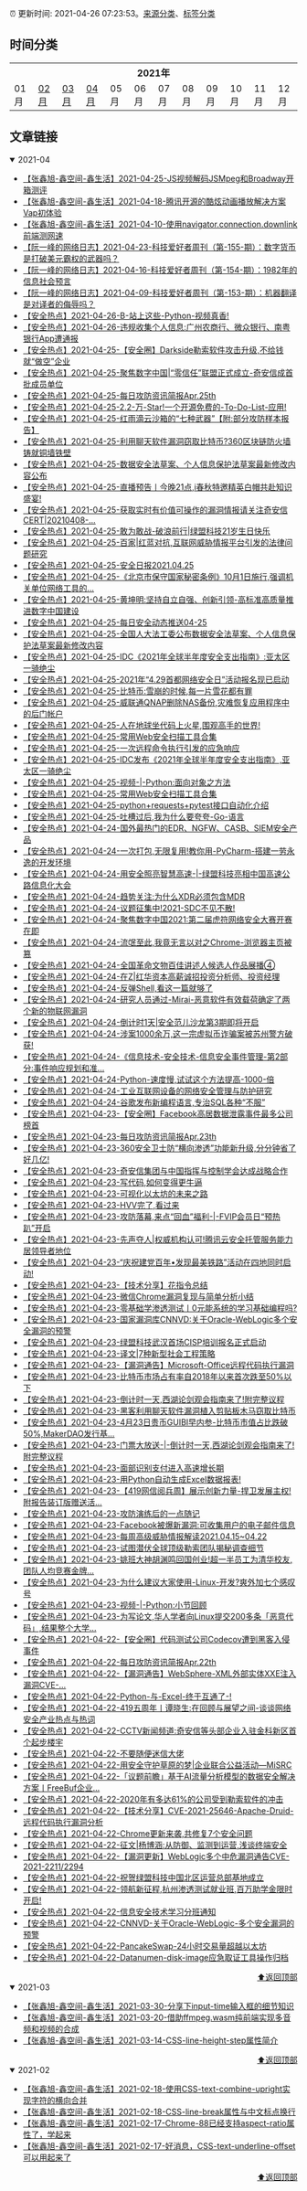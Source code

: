 :alarm_clock: 更新时间: 2021-04-26 07:23:53。[来源分类](./README.md)、[标签分类](./TAGS.md)

## 时间分类

<table>

<tr>
<th colspan="12">2021年</th>
</tr>
<tr>
<td>01月</td>
<td><a href="#2021-02">02月</a></td>
<td><a href="#2021-03">03月</a></td>
<td><a href="#2021-04">04月</a></td>
<td>05月</td>
<td>06月</td>
<td>07月</td>
<td>08月</td>
<td>09月</td>
<td>10月</td>
<td>11月</td>
<td>12月</td>
</tr>

</table>

## 文章链接

<details open>
<summary id="2021-04">
 2021-04
</summary>


- [【张鑫旭-鑫空间-鑫生活】2021-04-25-JS视频解码JSMpeg和Broadway开箱测评](https://www.zhangxinxu.com/wordpress/2021/04/js-video-decode-jsmpeg-broadway/) 
- [【张鑫旭-鑫空间-鑫生活】2021-04-18-腾讯开源的酷炫动画播放解决方案Vap初体验](https://www.zhangxinxu.com/wordpress/2021/04/tencent-vap-%e8%a7%86%e9%a2%91%e5%8a%a8%e7%94%bb/) 
- [【张鑫旭-鑫空间-鑫生活】2021-04-10-使用navigator.connection.downlink前端测网速](https://www.zhangxinxu.com/wordpress/2021/04/navigator-connection-downlink/) 
- [【阮一峰的网络日志】2021-04-23-科技爱好者周刊（第-155-期）：数字货币是打破美元霸权的武器吗？](http://www.ruanyifeng.com/blog/2021/04/weekly-issue-155.html) 
- [【阮一峰的网络日志】2021-04-16-科技爱好者周刊（第-154-期）：1982年的信息社会预言](http://www.ruanyifeng.com/blog/2021/04/weekly-issue-154.html) 
- [【阮一峰的网络日志】2021-04-09-科技爱好者周刊（第-153-期）：机器翻译是对译者的侮辱吗？](http://www.ruanyifeng.com/blog/2021/04/weekly-issue-153.html) 
- [【安全热点】2021-04-26-B-站上这些-Python-视频真香!](https://sec.thief.one/article_content?a_id=263a099b83fc6cc3a3ee2c7f813fc468) 
- [【安全热点】2021-04-26-违规收集个人信息:广州农商行、微众银行、南粤银行App遭通报](https://sec.thief.one/article_content?a_id=b3def54376ec03669859c2e26783fe75) 
- [【安全热点】2021-04-25-【安全圈】Darkside勒索软件攻击升级,不给钱就“做空”企业](https://sec.thief.one/article_content?a_id=48580c1ed8d71e068d57c90a0d770a18) 
- [【安全热点】2021-04-25-聚焦数字中国|“零信任”联盟正式成立-奇安信成首批成员单位](https://sec.thief.one/article_content?a_id=14f8f592565fe3426d5a7699a73c9354) 
- [【安全热点】2021-04-25-每日攻防资讯简报Apr.25th](https://sec.thief.one/article_content?a_id=d20c8b619463ec0f68d61637591aac31) 
- [【安全热点】2021-04-25-2.2-万-Star!一个开源免费的-To-Do-List-应用!](https://sec.thief.one/article_content?a_id=b860ee04507f59abec57162a61f96d84) 
- [【安全热点】2021-04-25-红雨滴云沙箱的“七种武器”【附:部分攻防样本报告】](https://sec.thief.one/article_content?a_id=ee000abbc841f56e3e933a77d983f2c7) 
- [【安全热点】2021-04-25-利用聊天软件漏洞窃取比特币?360区块链防火墙铸就铜墙铁壁](https://sec.thief.one/article_content?a_id=6e42558b4a8431d5d31d5ab99d965c31) 
- [【安全热点】2021-04-25-数据安全法草案、个人信息保护法草案最新修改内容公布](https://sec.thief.one/article_content?a_id=f24bd0ea2f809d375e9a796b9bf5c0e1) 
- [【安全热点】2021-04-25-直播预告丨今晚21点,i春秋特邀精英白帽共赴知识盛宴!](https://sec.thief.one/article_content?a_id=a3125ff590095b945dc91db78b07f1fa) 
- [【安全热点】2021-04-25-获取实时有价值可操作的漏洞情报请关注奇安信CERT|20210408-...](https://sec.thief.one/article_content?a_id=8049940d223bb059e8c412a659055647) 
- [【安全热点】2021-04-25-敢为敢战-破浪前行|绿盟科技21岁生日快乐](https://sec.thief.one/article_content?a_id=61de0ccd6b89b62ce901fe4e2cb9ff29) 
- [【安全热点】2021-04-25-百家|红蓝对抗,互联网威胁情报平台引发的法律问题研究](https://sec.thief.one/article_content?a_id=aa951f982b54ea4c16d9e7e16037edf1) 
- [【安全热点】2021-04-25-安全日报2021.04.25](https://sec.thief.one/article_content?a_id=f0e404b83547598bdda27692a08387fa) 
- [【安全热点】2021-04-25-《北京市保守国家秘密条例》10月1日施行,强调机关单位网络工具的...](https://sec.thief.one/article_content?a_id=365f0dbf2b1d57e9826cc211c59f6ada) 
- [【安全热点】2021-04-25-黄坤明:坚持自立自强、创新引领-高标准高质量推进数字中国建设](https://sec.thief.one/article_content?a_id=149747b1d2c019aff5ae0fbc89d52615) 
- [【安全热点】2021-04-25-每日安全动态推送04-25](https://sec.thief.one/article_content?a_id=0f2368e6c2db27115b5bed38d00961dd) 
- [【安全热点】2021-04-25-全国人大法工委公布数据安全法草案、个人信息保护法草案最新修改内容](https://sec.thief.one/article_content?a_id=445ef418ebcfb350edc75b1f17905216) 
- [【安全热点】2021-04-25-IDC《2021年全球半年度安全支出指南》:亚太区一骑绝尘](https://sec.thief.one/article_content?a_id=bb7c4779d216a05e31eb4a85243bf602) 
- [【安全热点】2021-04-25-2021年“4.29首都网络安全日”活动报名现已启动](https://sec.thief.one/article_content?a_id=0c6a12c03f3aa522d9b302297c2217e3) 
- [【安全热点】2021-04-25-比特币:雪崩的时候,每一片雪花都有罪](https://sec.thief.one/article_content?a_id=8cd29f3bcbe2c265d7b86ba52af666c5) 
- [【安全热点】2021-04-25-威联通Q​​NAP删除NAS备份,灾难恢复应用程序中的后门帐户](https://sec.thief.one/article_content?a_id=f3389e79b25a126ae458867d9905fa71) 
- [【安全热点】2021-04-25-人在地球坐代码上火星,围观高手的世界!](https://sec.thief.one/article_content?a_id=de4801c9180af82b5c012b50a7ec9f52) 
- [【安全热点】2021-04-25-常用Web安全扫描工具合集](https://sec.thief.one/article_content?a_id=7cba3000dc0e5bb44939fb3dca83ad73) 
- [【安全热点】2021-04-25-一次远程命令执行引发的应急响应](https://sec.thief.one/article_content?a_id=801c5f5f3072b55c8192e9d7728689c9) 
- [【安全热点】2021-04-25-IDC发布《2021年全球半年度安全支出指南》,亚太区一骑绝尘](https://sec.thief.one/article_content?a_id=e4f914205f4a0c64740d2ed1fd78b6f8) 
- [【安全热点】2021-04-25-视频-|-Python:面向对象之方法](https://sec.thief.one/article_content?a_id=c6e39f4e4ab38f219a5e9432fb3a3d2b) 
- [【安全热点】2021-04-25-常用Web安全扫描工具合集](https://sec.thief.one/article_content?a_id=1c7f760eab2fae3134f0502c9949be7e) 
- [【安全热点】2021-04-25-python+requests+pytest接口自动化介绍](https://sec.thief.one/article_content?a_id=62728043ac04088927640adaf76a8cf1) 
- [【安全热点】2021-04-25-吐槽过后,我为什么要夸夸-Go-语言](https://sec.thief.one/article_content?a_id=94063e980f6be2f7f1beff825f20fb2c) 
- [【安全热点】2021-04-24-国外最热门的EDR、NGFW、CASB、SIEM安全产品](https://sec.thief.one/article_content?a_id=469245c8997a6736bce49a005563abb1) 
- [【安全热点】2021-04-24-一次打包,无限复用!教你用-PyCharm-搭建一劳永逸的开发环境](https://sec.thief.one/article_content?a_id=30dc61dd2a26b47924ed1d96c18a2600) 
- [【安全热点】2021-04-24-用安全照亮智慧高速-|-绿盟科技亮相中国高速公路信息化大会](https://sec.thief.one/article_content?a_id=e2228d5c5f3f4af1ba48bd46c8908a08) 
- [【安全热点】2021-04-24-趋势关注:为什么XDR必须包含MDR](https://sec.thief.one/article_content?a_id=a9311a93dfc2b8558d833ddb3db511d2) 
- [【安全热点】2021-04-24-议题征集中!2021-SDC不见不散!](https://sec.thief.one/article_content?a_id=767f406cda735de4617907c829ad9cd6) 
- [【安全热点】2021-04-24-聚焦数字中国2021:第二届虎符网络安全大赛开赛在即](https://sec.thief.one/article_content?a_id=567326b6aab0581875a989f039d7630b) 
- [【安全热点】2021-04-24-流氓至此,我竟无言以对之Chrome-浏览器主页被篡](https://sec.thief.one/article_content?a_id=907c1837cdac8025a2d0b7ecfe3231e6) 
- [【安全热点】2021-04-24-全国革命文物百佳讲述人候选人作品展播④](https://sec.thief.one/article_content?a_id=89df0c272782038d2d2414b16c6c8a61) 
- [【安全热点】2021-04-24-在Z|红华资本高薪诚招投资分析师、投资经理](https://sec.thief.one/article_content?a_id=f440416fb6ce895445eadd53cb54f662) 
- [【安全热点】2021-04-24-反弹Shell,看这一篇就够了](https://sec.thief.one/article_content?a_id=21ed394b17c09888c4aabf7c3c0e64f6) 
- [【安全热点】2021-04-24-研究人员通过-Mirai-恶意软件有效载荷确定了两个新的物联网漏洞](https://sec.thief.one/article_content?a_id=5d6ff53bf010fed2c403daf395d16825) 
- [【安全热点】2021-04-24-倒计时1天|安全范儿沙龙第3期即将开启](https://sec.thief.one/article_content?a_id=360b785850652adb1f24312beb84a031) 
- [【安全热点】2021-04-24-涉案1000余万,这一宗虚拟币诈骗案被苏州警方破获!](https://sec.thief.one/article_content?a_id=5bb2889ca2e071daaf89310170a20f37) 
- [【安全热点】2021-04-24-《信息技术-安全技术-信息安全事件管理-第2部分:事件响应规划和准...](https://sec.thief.one/article_content?a_id=d39b36b27dbd2e22e9541a9ea70c4215) 
- [【安全热点】2021-04-24-Python-速度慢,试试这个方法提高-1000-倍](https://sec.thief.one/article_content?a_id=2117fad0840aea866fcc430671cc38e5) 
- [【安全热点】2021-04-24-工业互联网设备的网络安全管理与防护研究](https://sec.thief.one/article_content?a_id=b26ce2da53c39c083d7fadd6adc40729) 
- [【安全热点】2021-04-24-谷歌发布新编程语言,专治SQL各种“不服”](https://sec.thief.one/article_content?a_id=8cf430cdf26cfbde6f5b26ff5d6a3a1f) 
- [【安全热点】2021-04-23-【安全圈】Facebook高居数据泄露事件最多公司榜首](https://sec.thief.one/article_content?a_id=11441c958d92ff23d7bf77d02a617714) 
- [【安全热点】2021-04-23-每日攻防资讯简报Apr.23th](https://sec.thief.one/article_content?a_id=35569e14910030ba915d8f3ce720ad0b) 
- [【安全热点】2021-04-23-360安全卫士防“横向渗透”功能新升级,分分钟省了好几亿!](https://sec.thief.one/article_content?a_id=36a5cbd4fb50549122dfb472122c3843) 
- [【安全热点】2021-04-23-奇安信集团与中国指挥与控制学会达成战略合作](https://sec.thief.one/article_content?a_id=0944d6b033a854cdcaf844c536920e46) 
- [【安全热点】2021-04-23-写代码,如何变得更牛逼](https://sec.thief.one/article_content?a_id=f6a33e9e786e366ced1a4127366d2f9f) 
- [【安全热点】2021-04-23-可视化以太坊的未来之路](https://sec.thief.one/article_content?a_id=17225d69ded7111c0b7d4920b851db2b) 
- [【安全热点】2021-04-23-HVV完了,看过来](https://sec.thief.one/article_content?a_id=208479c0ffa7469049fa41cd59cd3bf5) 
- [【安全热点】2021-04-23-攻防落幕,来点“回血”福利-|-FVIP会员日“预热趴”开启](https://sec.thief.one/article_content?a_id=70350bda164e6799a1f434e45401a7fe) 
- [【安全热点】2021-04-23-先声夺人|权威机构认可!腾讯云安全托管服务能力居领导者地位](https://sec.thief.one/article_content?a_id=671a67015dcbb0ef004ac128d8270375) 
- [【安全热点】2021-04-23-“庆祝建党百年•发现最美铁路”活动在四地同时启动!](https://sec.thief.one/article_content?a_id=8eab32de9956eff98dc8d31a47c82473) 
- [【安全热点】2021-04-23-【技术分享】花指令总结](https://sec.thief.one/article_content?a_id=3d90555673a5d723809de15a9c19d59d) 
- [【安全热点】2021-04-23-微信Chrome漏洞复现与简单分析小结](https://sec.thief.one/article_content?a_id=c305b72b74312138b2840b9f8701dc8b) 
- [【安全热点】2021-04-23-零基础学渗透测试丨0元能系统的学习基础编程吗?](https://sec.thief.one/article_content?a_id=b19ecb3859e07db6dcbbadd2d9c0cbae) 
- [【安全热点】2021-04-23-国家漏洞库CNNVD:关于Oracle-WebLogic多个安全漏洞的预警](https://sec.thief.one/article_content?a_id=0d88bf9e3dd212d66902b07637e9a3ea) 
- [【安全热点】2021-04-23-绿盟科技武汉首场CISP培训报名正式启动](https://sec.thief.one/article_content?a_id=df5375a10faa598c2fc3fc5962301b78) 
- [【安全热点】2021-04-23-译文|7种新型社会工程策略](https://sec.thief.one/article_content?a_id=6b935fb19c6f3199514b5bc1e78cac95) 
- [【安全热点】2021-04-23-【漏洞通告】Microsoft-Office远程代码执行漏洞](https://sec.thief.one/article_content?a_id=77db954b08462febfb90ed8d711d4589) 
- [【安全热点】2021-04-23-比特币市场占有率自2018年以来首次跌至50%以下](https://sec.thief.one/article_content?a_id=87cee3ab821dee417e4c00a0a3824680) 
- [【安全热点】2021-04-23-倒计时一天,西湖论剑观会指南来了!附完整议程](https://sec.thief.one/article_content?a_id=5387a409c7ff5b9c7d7cf7d57368469c) 
- [【安全热点】2021-04-23-黑客利用聊天软件漏洞植入剪贴板木马窃取比特币](https://sec.thief.one/article_content?a_id=fc1082c1c4a1d6371499f0a28ff1ee48) 
- [【安全热点】2021-04-23-4月23日贵币GUIBI早内参-比特币市值占比跌破50%,MakerDAO发行基...](https://sec.thief.one/article_content?a_id=5fe201cd57e664a02a385e9914787d24) 
- [【安全热点】2021-04-23-门票大放送-|-倒计时一天,西湖论剑观会指南来了!附完整议程](https://sec.thief.one/article_content?a_id=d1a3d27b94eb55074f6a22d8b721a97a) 
- [【安全热点】2021-04-23-面部识别支付进入高速增长期](https://sec.thief.one/article_content?a_id=6438fcda5104f167faa8985befce12a0) 
- [【安全热点】2021-04-23-用Python自动生成Excel数据报表!](https://sec.thief.one/article_content?a_id=8e6248454abbf243912901ab9c30558b) 
- [【安全热点】2021-04-23-【419网信阅兵周】展示创新力量-捍卫发展主权!附报告装订版赠送活...](https://sec.thief.one/article_content?a_id=333b151e2026b0e634621997f3b467b1) 
- [【安全热点】2021-04-23-攻防演练后的一点随记](https://sec.thief.one/article_content?a_id=abd5c371a4ac7053e1c5acd60819407d) 
- [【安全热点】2021-04-23-Facebook被爆新漏洞:可收集用户的电子邮件信息](https://sec.thief.one/article_content?a_id=9b139623fd8a1cc23915f0effbff9299) 
- [【安全热点】2021-04-23-每周高级威胁情报解读2021.04.15~04.22](https://sec.thief.one/article_content?a_id=e73995c1ff02ce9680f3ece893a2fa24) 
- [【安全热点】2021-04-23-试图潜伏全球顶级勒索团队揭秘调查细节](https://sec.thief.one/article_content?a_id=9a6edb932c873fd3f1db159c0ccf0707) 
- [【安全热点】2021-04-23-姚班大神胡渊鸣回国创业!超一半员工为清华校友,团队人均竞赛金牌...](https://sec.thief.one/article_content?a_id=da175bd7cbb5a00f56dcd3928a3ee1ee) 
- [【安全热点】2021-04-23-为什么建议大家使用-Linux-开发?爽外加七个感叹号](https://sec.thief.one/article_content?a_id=fbe2c89201f8bfee316c1906be9c1505) 
- [【安全热点】2021-04-23-视频-|-Python:小节回顾](https://sec.thief.one/article_content?a_id=435563c092f5aac2c44acbb9de6a4017) 
- [【安全热点】2021-04-23-为写论文,华人学者向Linux提交200多条「恶意代码」,结果整个大学...](https://sec.thief.one/article_content?a_id=a538d31bcaf35e60cf8fd79e848df4b5) 
- [【安全热点】2021-04-22-【安全圈】代码测试公司Codecov遭到黑客入侵事件](https://sec.thief.one/article_content?a_id=dfa61ce4c38d21c7280cc9244399fdd7) 
- [【安全热点】2021-04-22-每日攻防资讯简报Apr.22th](https://sec.thief.one/article_content?a_id=018ab3afa92779a4f538264a685e11a3) 
- [【安全热点】2021-04-22-【漏洞通告】WebSphere-XML外部实体XXE注入漏洞CVE-...](https://sec.thief.one/article_content?a_id=4cf370fb5c1285d3cb779802fc8bc70e) 
- [【安全热点】2021-04-22-Python-与-Excel-终于互通了-!](https://sec.thief.one/article_content?a_id=86c056b613d9c67b1a8a72f2eb6e73ed) 
- [【安全热点】2021-04-22-419五周年丨谭晓生:在回顾与展望之间-谈谈网络安全产业热点与热词](https://sec.thief.one/article_content?a_id=d0a6e6d34c1b501424ce4afbfc52b6bd) 
- [【安全热点】2021-04-22-CCTV新闻频道:奇安信等头部企业入驻金科新区首个起步楼宇](https://sec.thief.one/article_content?a_id=171a71adcd015e02e20caf01f48ca156) 
- [【安全热点】2021-04-22-不要随便迷信大佬](https://sec.thief.one/article_content?a_id=a2f8d1724c51e28c8df3bf53e5a1abc3) 
- [【安全热点】2021-04-22-用安全守护草原的梦|企业联合公益活动—MiSRC](https://sec.thief.one/article_content?a_id=63247dd80d7c8ac38642065552c9373c) 
- [【安全热点】2021-04-22-「议题前瞻」基于AI流量分析模型的数据安全解决方案丨FreeBuf企业...](https://sec.thief.one/article_content?a_id=1c2958e63d92f9a6c2def0f2c1ed55f3) 
- [【安全热点】2021-04-22-2020年有多达61%的公司受到勒索软件的冲击](https://sec.thief.one/article_content?a_id=5d3e9c67022a86334b8dd801faea9e95) 
- [【安全热点】2021-04-22-【技术分享】CVE-2021-25646-Apache-Druid-远程代码执行漏洞分析](https://sec.thief.one/article_content?a_id=54a7388ffac6d5d8765203a746a6f41c) 
- [【安全热点】2021-04-22-Chrome更新来袭,共修复7个安全问题](https://sec.thief.one/article_content?a_id=a5472b2ba01191a7809325fb39ae0c25) 
- [【安全热点】2021-04-22-征文|杨博涵:从防御、监测到运营,浅谈终端安全](https://sec.thief.one/article_content?a_id=bcbf2453f57bcf0615979c5cca20eded) 
- [【安全热点】2021-04-22-【漏洞更新】WebLogic多个中危漏洞通告CVE-2021-2211/2294](https://sec.thief.one/article_content?a_id=d9141565e427f4eb405a75a921c438fd) 
- [【安全热点】2021-04-22-祝贺绿盟科技中国北区运营总部基地成立](https://sec.thief.one/article_content?a_id=a7a9599058fecff5245825ce387e371f) 
- [【安全热点】2021-04-22-领航新征程,杭州渗透测试就业班,百万助学金限时开启!](https://sec.thief.one/article_content?a_id=4cded8fc5aab663b47ad3ca63bb625f4) 
- [【安全热点】2021-04-22-信息安全技术学习分班通知](https://sec.thief.one/article_content?a_id=cd62108a5169fec3ec64777bde05e70c) 
- [【安全热点】2021-04-22-CNNVD-关于Oracle-WebLogic-多个安全漏洞的预警](https://sec.thief.one/article_content?a_id=50affd5bd70c499c66b056208e3bb123) 
- [【安全热点】2021-04-22-PancakeSwap-24小时交易量超越以太坊](https://sec.thief.one/article_content?a_id=e93abc5891fcceafe01884fec445bbff) 
- [【安全热点】2021-04-22-Datanumen-disk-image应急取证工具操作归档](https://sec.thief.one/article_content?a_id=70983d961958a5998ba1737b3ac19094) 

<div align="right"><a href="#时间分类">⬆返回顶部</a></div>
</details>

<details open>
<summary id="2021-03">
 2021-03
</summary>


- [【张鑫旭-鑫空间-鑫生活】2021-03-30-分享下input-time输入框的细节知识](https://www.zhangxinxu.com/wordpress/2021/03/input-time/) 
- [【张鑫旭-鑫空间-鑫生活】2021-03-20-借助ffmpeg.wasm纯前端实现多音频和视频的合成](https://www.zhangxinxu.com/wordpress/2021/03/ffmpeg-wasm-audio-video-merge/) 
- [【张鑫旭-鑫空间-鑫生活】2021-03-14-CSS-line-height-step属性简介](https://www.zhangxinxu.com/wordpress/2021/03/css-line-height-step/) 

<div align="right"><a href="#时间分类">⬆返回顶部</a></div>
</details>

<details open>
<summary id="2021-02">
 2021-02
</summary>


- [【张鑫旭-鑫空间-鑫生活】2021-02-18-使用CSS-text-combine-upright实现字符的横向合并](https://www.zhangxinxu.com/wordpress/2021/02/css-text-combine-upright/) 
- [【张鑫旭-鑫空间-鑫生活】2021-02-18-CSS-line-break属性与中文标点换行](https://www.zhangxinxu.com/wordpress/2021/02/css-line-break/) 
- [【张鑫旭-鑫空间-鑫生活】2021-02-17-Chrome-88已经支持aspect-ratio属性了，学起来](https://www.zhangxinxu.com/wordpress/2021/02/css-aspect-ratio/) 
- [【张鑫旭-鑫空间-鑫生活】2021-02-17-好消息，CSS-text-underline-offset可以用起来了](https://www.zhangxinxu.com/wordpress/2021/02/css-text-underline-offset/) 

<div align="right"><a href="#时间分类">⬆返回顶部</a></div>
</details>

